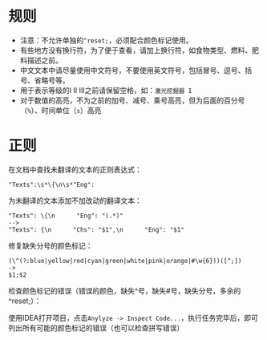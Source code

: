 # 规则

* 注意：不允许单独的`^reset;`，必须配合颜色标记使用。
* 有些地方没有换行符，为了便于查看，请加上换行符，如食物类型、燃料、肥料描述之前。
* 中文文本中请尽量使用中文符号，不要使用英文符号，包括冒号、逗号、括号、省略号等。
* 用于表示等级的I II III之前请保留空格，如：`激光挖掘器 I`
* 对于数值的高亮，不为之前的加号、减号、乘号高亮，但为后面的百分号（`%`）、时间单位（`s`）高亮

# 正则

在文档中查找未翻译的文本的正则表达式：

```
"Texts":\s*\{\n\s*"Eng":
```

为未翻译的文本添加不加改动的翻译文本：

```
"Texts": \{\n      "Eng": "(.*)"
-->
"Texts": {\n      "Chs": "$1",\n      "Eng": "$1"
```

修复缺失分号的颜色标记：

```
(\^(?:blue|yellow|red|cyan|green|white|pink|orange|#\w{6}))([^;])
->
$1;$2
```

检查颜色标记的错误（错误的颜色，缺失^号，缺失#号，缺失分号，多余的^reset;）：

使用IDEA打开项目，点击`Anylyze -> Inspect Code...`，执行任务完毕后，即可列出所有可能的颜色标记的错误（也可以检查拼写错误）
